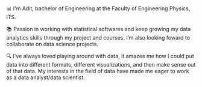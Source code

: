 📊 I'm Adit, bachelor of Engineering at the Faculty of Engineering Physics, ITS.

📚 Passion in working with statistical softwares and keep growing my data analytics skills through my project and courses. I’m also looking foward to collaborate on data science projects.

🔍 I've always loved playing around with data, it amazes me how I could put data into different formats, different visualizations, and then make sense out of that data. My interests in the field of data have made me eager to work as a data analyst/data scientist.

<!---
adityadj98/adityadj98 is a ✨ special ✨ repository because its `README.md` (this file) appears on your GitHub profile.
You can click the Preview link to take a look at your changes.
--->
